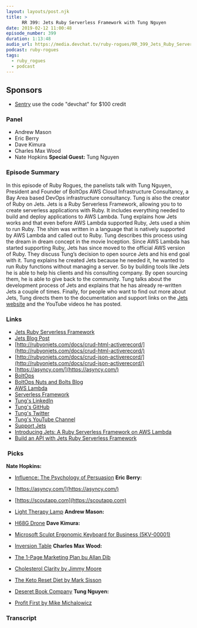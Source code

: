 ```yaml
---
layout: layouts/post.njk
title: >
      RR 399: Jets Ruby Serverless Framework with Tung Nguyen
date: 2019-02-12 11:00:48
episode_number: 399
duration: 1:13:48
audio_url: https://media.devchat.tv/ruby-rogues/RR_399_Jets_Ruby_Serverless_Framework_with_Tung_Nguyen.mp3
podcast: ruby-rogues
tags: 
  - ruby_rogues
  - podcast
---
```


## **Sponsors**

- [Sentry](http://sentry.io)&nbsp;use the code "devchat" for $100 credit

### **Panel**

- Andrew Mason
- Eric Berry
- Dave Kimura
- Charles Max Wood
- Nate Hopkins
**Special Guest:** Tung Nguyen
### **Episode Summary**
In this episode of Ruby Rogues, the panelists talk with Tung Nguyen, President and Founder of BoltOps AWS Cloud Infrastructure Consultancy, a Bay Area based DevOps infrastructure consultancy. Tung is also the creator of Ruby on Jets. Jets is a&nbsp;Ruby&nbsp;Serverless Framework, allowing you to to create serverless applications with Ruby. It includes everything needed to build and deploy applications to AWS Lambda. Tung explains how Jets works and that even before AWS Lambda supported Ruby, Jets&nbsp;used a shim to run&nbsp;Ruby. The shim was written in a language that is natively supported by AWS Lambda and called out to Ruby. Tung describes this process using the dream in dream concept in the movie Inception. Since AWS Lambda has started supporting Ruby, Jets has since moved to the official AWS version of Ruby. They discuss Tung’s decision to open source Jets and his end goal with it. Tung explains he created Jets because he needed it, he wanted to run Ruby functions without managing a server. So by building tools like Jets he is able to help his clients and his consulting company. By open sourcing them, he is able to give back to the community. Tung talks about the development process of Jets and explains that he has already re-written Jets a couple of times. Finally, for people who want to find out more about Jets, Tung directs them to the documentation and support links on the [Jets website](http://rubyonjets.com/#page-top) and the YouTube videos he has posted.
### **Links**

- [Jets Ruby Serverless Framework](http://rubyonjets.com/)
- [Jets Blog Post](https://blog.boltops.com/2018/12/12/official-aws-ruby-support-for-jets-serverless-framework)
- [http://rubyonjets.com/docs/crud-html-activerecord/](http://rubyonjets.com/docs/crud-html-activerecord/)
- [http://rubyonjets.com/docs/crud-json-activerecord/](http://rubyonjets.com/docs/crud-json-activerecord/)
- [https://asyncy.com/](https://asyncy.com/)
- [BoltOps](https://www.boltops.com/)
- [BoltOps Nuts and Bolts Blog](https://blog.boltops.com/)
- [AWS Lambda](https://www.listennotes.com/podcasts/ruby-on-rails/253-jets-ruby-serverless-6Xv1wuaPcCy/aws%20lambda)
- [Serverless Framework](https://serverless.com/)
- [Tung's LinkedIn](https://www.linkedin.com/in/tongueroo)
- [Tung's GitHub](https://github.com/tongueroo/jets)
- [Tung's Twitter](https://twitter.com/tongueroo)
- [Tung's YouTube Channel](https://www.youtube.com/user/tongueroo)
- [Support Jets](http://rubyonjets.com/support-jets/)
- [Introducing Jets: A Ruby Serverless Framework on AWS Lambda](https://www.youtube.com/watch?v=17Y3AJl9dw4)
- [Build an API with Jets Ruby Serverless Framework](https://www.youtube.com/watch?v=7nB1kfNz5Vs)

### **&nbsp;Picks**
 **Nate Hopkins:**
- [Influence: The Psychology of Persuasion](https://www.goodreads.com/book/show/28815.Influence)
**Eric Berry:**
- [https://asyncy.com/](https://asyncy.com/)
- [https://scoutapp.com](https://scoutapp.com)

- [Light Therapy Lamp](https://www.amazon.com/gp/product/B07L6FNXXJ/ref=ppx_yo_dt_b_asin_title_o02__o00_s00?ie=UTF8&psc=1)
**Andrew Mason:**
- [H68G Drone](https://www.jjrc.com/goodshow/h68g-24g-fpv-drone-with-gps-and-15-min-endurance.html)
**Dave Kimura:**
- [Microsoft Sculpt Ergonomic Keyboard for Business (5KV-00001)](https://www.amazon.com/Microsoft-Ergonomic-Keyboard-Business-5KV-00001/product-reviews/B00CYX26BC)
- [Inversion Table](https://www.amazon.com/Health-Gear-ITM5500-Technology-Inversion/dp/B01DVBUWRU)
**Charles Max Wood:**
- [The 1-Page Marketing Plan bu Allan Dib](https://www.amazon.com/1-Page-Marketing-Plan-Customers-Money-ebook/dp/B01B35M3SM)
- [Cholesterol Clarity by Jimmy Moore](https://www.amazon.com/Cholesterol-Clarity-What-Wrong-Numbers/dp/1936608383)
- [The Keto Reset Diet by Mark Sisson](https://www.amazon.com/Keto-Reset-Diet-Metabolism-Forever/dp/1524762237)
- [<u>Deseret Book Company</u>](https://deseretbook.com/)
**Tung Nguyen:**
- [Profit First by Mike Michalowicz](https://profitfirstbook.com/)


### Transcript



